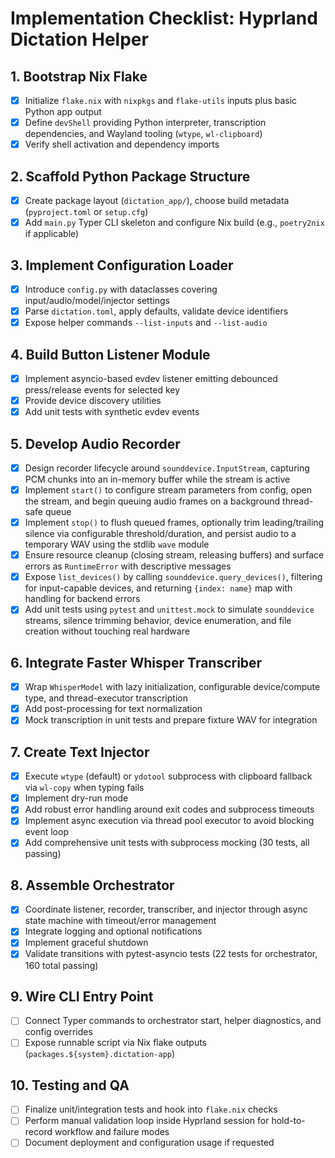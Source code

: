 # Implementation Checklist: Hyprland Dictation Helper

## 1. Bootstrap Nix Flake
- [x] Initialize `flake.nix` with `nixpkgs` and `flake-utils` inputs plus basic Python app output
- [x] Define `devShell` providing Python interpreter, transcription dependencies, and Wayland tooling (`wtype`, `wl-clipboard`)
- [x] Verify shell activation and dependency imports

## 2. Scaffold Python Package Structure
- [x] Create package layout (`dictation_app/`), choose build metadata (`pyproject.toml` or `setup.cfg`)
- [x] Add `main.py` Typer CLI skeleton and configure Nix build (e.g., `poetry2nix` if applicable)

## 3. Implement Configuration Loader
- [x] Introduce `config.py` with dataclasses covering input/audio/model/injector settings
- [x] Parse `dictation.toml`, apply defaults, validate device identifiers
- [x] Expose helper commands `--list-inputs` and `--list-audio`

## 4. Build Button Listener Module
- [x] Implement asyncio-based evdev listener emitting debounced press/release events for selected key
- [x] Provide device discovery utilities
- [x] Add unit tests with synthetic evdev events

## 5. Develop Audio Recorder
- [x] Design recorder lifecycle around `sounddevice.InputStream`, capturing PCM chunks into an in-memory buffer while the stream is active
- [x] Implement `start()` to configure stream parameters from config, open the stream, and begin queuing audio frames on a background thread-safe queue
- [x] Implement `stop()` to flush queued frames, optionally trim leading/trailing silence via configurable threshold/duration, and persist audio to a temporary WAV using the stdlib `wave` module
- [x] Ensure resource cleanup (closing stream, releasing buffers) and surface errors as `RuntimeError` with descriptive messages
- [x] Expose `list_devices()` by calling `sounddevice.query_devices()`, filtering for input-capable devices, and returning `{index: name}` map with handling for backend errors
- [x] Add unit tests using `pytest` and `unittest.mock` to simulate `sounddevice` streams, silence trimming behavior, device enumeration, and file creation without touching real hardware

## 6. Integrate Faster Whisper Transcriber
- [x] Wrap `WhisperModel` with lazy initialization, configurable device/compute type, and thread-executor transcription
- [x] Add post-processing for text normalization
- [x] Mock transcription in unit tests and prepare fixture WAV for integration

## 7. Create Text Injector
- [x] Execute `wtype` (default) or `ydotool` subprocess with clipboard fallback via `wl-copy` when typing fails
- [x] Implement dry-run mode
- [x] Add robust error handling around exit codes and subprocess timeouts
- [x] Implement async execution via thread pool executor to avoid blocking event loop
- [x] Add comprehensive unit tests with subprocess mocking (30 tests, all passing)

## 8. Assemble Orchestrator
- [x] Coordinate listener, recorder, transcriber, and injector through async state machine with timeout/error management
- [x] Integrate logging and optional notifications
- [x] Implement graceful shutdown
- [x] Validate transitions with pytest-asyncio tests (22 tests for orchestrator, 160 total passing)

## 9. Wire CLI Entry Point
- [ ] Connect Typer commands to orchestrator start, helper diagnostics, and config overrides
- [ ] Expose runnable script via Nix flake outputs (`packages.${system}.dictation-app`)

## 10. Testing and QA
- [ ] Finalize unit/integration tests and hook into `flake.nix` checks
- [ ] Perform manual validation loop inside Hyprland session for hold-to-record workflow and failure modes
- [ ] Document deployment and configuration usage if requested
